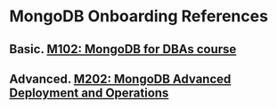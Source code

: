 # MongoDB Onboarding References
## Basic. [M102: MongoDB for DBAs course](https://github.com/matveylysov/MongoDB.Onboarding.Course/blob/master/M102.MongoDB.for.DBAs)
## Advanced. [M202: MongoDB Advanced Deployment and Operations]()
